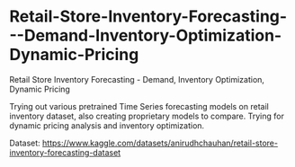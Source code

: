 # Retail-Store-Inventory-Forecasting---Demand-Inventory-Optimization-Dynamic-Pricing
Retail Store Inventory Forecasting - Demand, Inventory Optimization, Dynamic Pricing


Trying out various pretrained Time Series forecasting models on retail inventory dataset, also creating proprietary models to compare.
Trying for dynamic pricing analysis and inventory optimization.


Dataset: https://www.kaggle.com/datasets/anirudhchauhan/retail-store-inventory-forecasting-dataset

